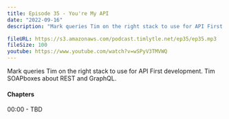 ```yaml
---
title: Episode 35 - You're My API
date: "2022-09-16"
description: "Mark queries Tim on the right stack to use for API First development. Tim SOAPboxes about REST and GraphQL."

fileURL: https://s3.amazonaws.com/podcast.timlytle.net/ep35/ep35.mp3
fileSize: 100
youtube: https://www.youtube.com/watch?v=wSPyV3TMVWQ
---
```


Mark queries Tim on the right stack to use for API First development. Tim SOAPboxes about REST and GraphQL.

#### Chapters

00:00 - TBD  
